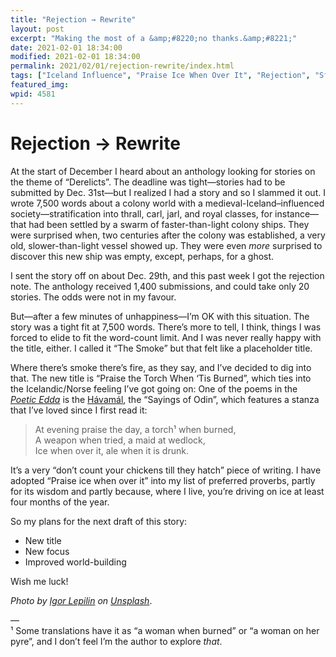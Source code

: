 ```yaml
---
title: "Rejection → Rewrite"
layout: post
excerpt: "Making the most of a &amp;#8220;no thanks.&amp;#8221;"
date: 2021-02-01 18:34:00
modified: 2021-02-01 18:34:00
permalink: 2021/02/01/rejection-rewrite/index.html
tags: ["Iceland Influence", "Praise Ice When Over It", "Rejection", "Sf Horror", "Writing", "Writing"]
featured_img: 
wpid: 4581
---
```


# Rejection → Rewrite

At the start of December I heard about an anthology looking for stories on the theme of “Derelicts”. The deadline was tight—stories had to be submitted by Dec. 31st—but I realized I had a story and so I slammed it out. I wrote 7,500 words about a colony world with a medieval-Iceland–influenced society—stratification into thrall, carl, jarl, and royal classes, for instance—that had been settled by a swarm of faster-than-light colony ships. They were surprised when, two centuries after the colony was established, a very old, slower-than-light vessel showed up. They were even *more* surprised to discover this new ship was empty, except, perhaps, for a ghost.

I sent the story off on about Dec. 29th, and this past week I got the rejection note. The anthology received 1,400 submissions, and could take only 20 stories. The odds were not in my favour.

But—after a few minutes of unhappiness—I’m OK with this situation. The story was a tight fit at 7,500 words. There’s more to tell, I think, things I was forced to elide to fit the word-count limit. And I was never really happy with the title, either. I called it “The Smoke” but that felt like a placeholder title.

Where there’s smoke there’s fire, as they say, and I’ve decided to dig into that. The new title is “Praise the Torch When ‘Tis Burned”, which ties into the Icelandic/Norse feeling I’ve got going on: One of the poems in the *[Poetic Edda](https://en.wikipedia.org/wiki/Poetic_Edda)* is the [Hávamál](https://en.wikipedia.org/wiki/H%C3%A1vam%C3%A1l), the “Sayings of Odin”, which features a stanza that I’ve loved since I first read it:

> At evening praise the day, a torch¹ when burned,  
> A weapon when tried, a maid at wedlock,  
> Ice when over it, ale when it is drunk.

It’s a very “don’t count your chickens till they hatch” piece of writing. I have adopted “Praise ice when over it” into my list of preferred proverbs, partly for its wisdom and partly because, where I live, you’re driving on ice at least four months of the year.

So my plans for the next draft of this story:

- New title
- New focus
- Improved world-building

Wish me luck!

*Photo by [Igor Lepilin](https://unsplash.com/@ilepilin?utm_source=unsplash&utm_medium=referral&utm_content=creditCopyText) on [Unsplash](https://unsplash.com/?utm_source=unsplash&utm_medium=referral&utm_content=creditCopyText)*.

—  
¹ Some translations have it as “a woman when burned” or “a woman on her pyre”, and I don’t feel I’m the author to explore *that*.